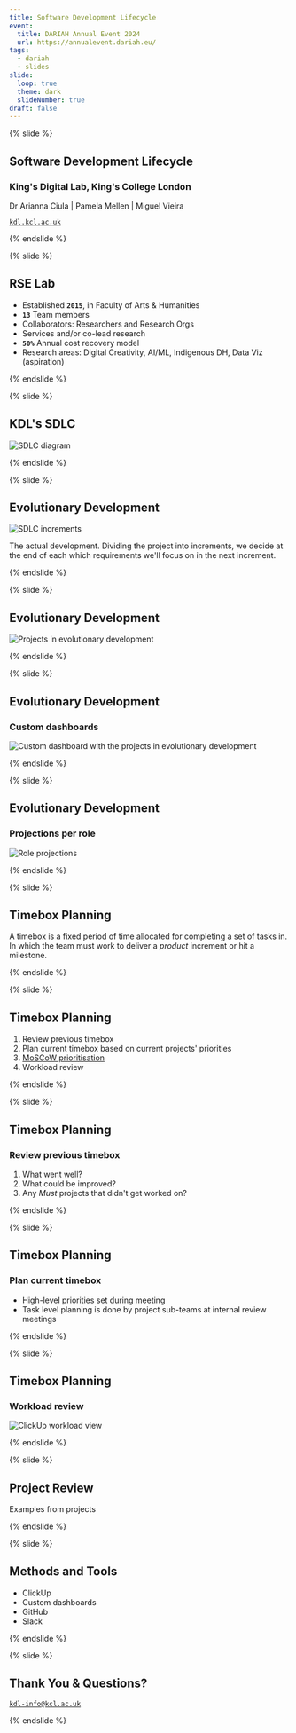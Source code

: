 ```yaml
---
title: Software Development Lifecycle
event:
  title: DARIAH Annual Event 2024
  url: https://annualevent.dariah.eu/
tags:
  - dariah
  - slides
slide:
  loop: true
  theme: dark
  slideNumber: true
draft: false
---
```


{% slide %}

## Software Development Lifecycle

### King's Digital Lab, King's College London

Dr Arianna Ciula | Pamela Mellen | Miguel Vieira

[`kdl.kcl.ac.uk`](https://kdl.kcl.ac.uk)

{% endslide %}

{% slide %}

## RSE Lab

- Established **`2015`**, in Faculty of Arts & Humanities
- **`13`** Team members
- Collaborators: Researchers and Research Orgs
- Services and/or co-lead research
- **`50%`** Annual cost recovery model
- Research areas: Digital Creativity, AI/ML, Indigenous DH, Data Viz (aspiration)

{% endslide %}

{% slide %}

## KDL's SDLC

![SDLC diagram](/assets/images/slides/sdlc.png)

{% endslide %}

{% slide %}

## Evolutionary Development

![SDLC increments](/assets/images/slides/sdlc-increments.jpg)

The actual development. Dividing the project into increments, we decide at the end of each which requirements we'll focus on in the next increment.

{% endslide %}

{% slide %}

## Evolutionary Development

![Projects in evolutionary development](/assets/images/slides/evodev-projects.png)

{% endslide %}

{% slide %}

## Evolutionary Development

### Custom dashboards

![Custom dashboard with the projects in evolutionary development](/assets/images/slides/clickup-dashboard.png)

{% endslide %}

{% slide %}

## Evolutionary Development

### Projections per role

![Role projections](/assets/images/slides/clickup-projections.png)

{% endslide %}

{% slide %}

## Timebox Planning

A timebox is a fixed period of time allocated for completing a set of tasks in. In which the team must work to deliver a _product_ increment or hit a milestone.

{% endslide %}

{% slide %}

## Timebox Planning

1. Review previous timebox
1. Plan current timebox based on current projects' priorities
1. [MoSCoW prioritisation](/faqs/#what-is-moscow-prioritization)
1. Workload review

{% endslide %}

{% slide %}

## Timebox Planning

### Review previous timebox

1. What went well?
1. What could be improved?
1. Any _Must_ projects that didn't get worked on?

{% endslide %}

{% slide %}

## Timebox Planning

### Plan current timebox

- High-level priorities set during meeting
- Task level planning is done by project sub-teams at internal review meetings

{% endslide %}

{% slide %}

## Timebox Planning

### Workload review

![ClickUp workload view](/assets/images/slides/clickup-workload.png)

{% endslide %}

{% slide %}

## Project Review

Examples from projects

{% endslide %}

{% slide %}

## Methods and Tools

- ClickUp
- Custom dashboards
- GitHub
- Slack

{% endslide %}

{% slide %}

## Thank You & Questions?

[`kdl-info@kcl.ac.uk`](mailto:kdl-info@kcl.ac.uk)

{% endslide %}
